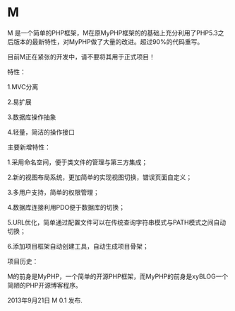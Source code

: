 M
=

M 是一个简单的PHP框架，M在原MyPHP框架的的基础上充分利用了PHP5.3之后版本的最新特性，对MyPHP做了大量的改进。超过90%的代码重写。

目前M正在紧张的开发中，请不要将其用于正式项目！


特性：

1.MVC分离

2.易扩展

3.数据库操作抽象

4.轻量，简洁的操作接口


主要新增特性：

1.采用命名空间，便于类文件的管理与第三方集成；

2.新的视图布局系统，更加简单的实现视图切换，错误页面自定义；

3.多用户支持，简单的权限管理；

4.数据库连接利用PDO便于数据库的切换；

5.URL优化，简单通过配置文件可以在传统查询字符串模式与PATH模式之间自动切换；

6.添加项目框架自动创建工具，自动生成项目骨架；


项目历史：

M的前身是MyPHP，一个简单的开源PHP框架，而MyPHP的前身是xyBLOG一个简陋的PHP开源博客程序。

2013年9月21日 M 0.1 发布.
